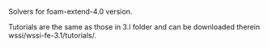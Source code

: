Solvers for foam-extend-4.0 version.

Tutorials are the same as those in 3.l folder and can be downloaded therein wssi/wssi-fe-3.1/tutorials/.  
